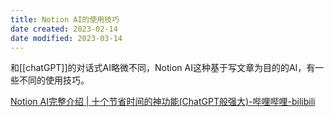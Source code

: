 ```yaml
---
title: Notion AI的使用技巧
date created: 2023-02-14
date modified: 2023-03-14
---
```


和[[chatGPT]]的对话式AI略微不同，Notion AI这种基于写文章为目的的AI，有一些不同的使用技巧。

[Notion AI完整介绍 | 十个节省时间的神功能(ChatGPT般强大)-哔哩哔哩-bilibili](https://www.bilibili.com/video/BV1Lg411b7Cx/?spm_id_from=333.337.search-card.all.click&vd_source=c16ee9cfb2023d2af8428dbfe604b72f)
